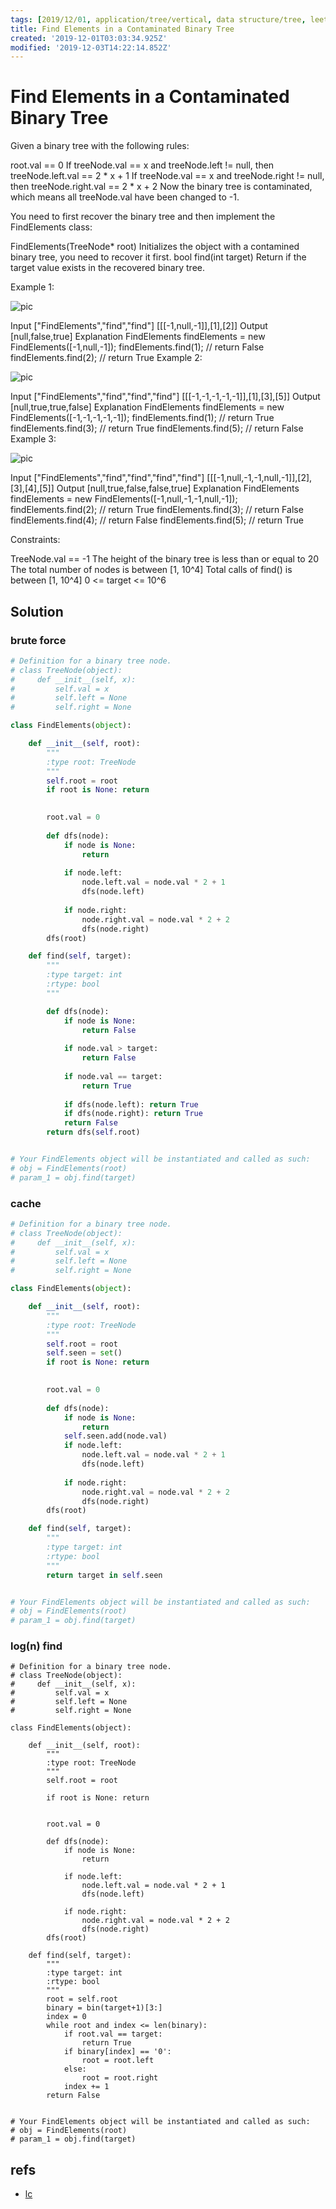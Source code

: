 ```yaml
---
tags: [2019/12/01, application/tree/vertical, data structure/tree, leetcode/1261]
title: Find Elements in a Contaminated Binary Tree
created: '2019-12-01T03:03:34.925Z'
modified: '2019-12-03T14:22:14.852Z'
---
```


# Find Elements in a Contaminated Binary Tree

Given a binary tree with the following rules:

root.val == 0
If treeNode.val == x and treeNode.left != null, then treeNode.left.val == 2 * x + 1
If treeNode.val == x and treeNode.right != null, then treeNode.right.val == 2 * x + 2
Now the binary tree is contaminated, which means all treeNode.val have been changed to -1.

You need to first recover the binary tree and then implement the FindElements class:

FindElements(TreeNode* root) Initializes the object with a contamined binary tree, you need to recover it first.
bool find(int target) Return if the target value exists in the recovered binary tree.
 

Example 1:

![pic](https://assets.leetcode.com/uploads/2019/11/06/untitled-diagram-4-1.jpg)

Input
["FindElements","find","find"]
[[[-1,null,-1]],[1],[2]]
Output
[null,false,true]
Explanation
FindElements findElements = new FindElements([-1,null,-1]); 
findElements.find(1); // return False 
findElements.find(2); // return True 
Example 2:

![pic](https://assets.leetcode.com/uploads/2019/11/06/untitled-diagram-4.jpg)

Input
["FindElements","find","find","find"]
[[[-1,-1,-1,-1,-1]],[1],[3],[5]]
Output
[null,true,true,false]
Explanation
FindElements findElements = new FindElements([-1,-1,-1,-1,-1]);
findElements.find(1); // return True
findElements.find(3); // return True
findElements.find(5); // return False
Example 3:

![pic](https://assets.leetcode.com/uploads/2019/11/07/untitled-diagram-4-1-1.jpg)

Input
["FindElements","find","find","find","find"]
[[[-1,null,-1,-1,null,-1]],[2],[3],[4],[5]]
Output
[null,true,false,false,true]
Explanation
FindElements findElements = new FindElements([-1,null,-1,-1,null,-1]);
findElements.find(2); // return True
findElements.find(3); // return False
findElements.find(4); // return False
findElements.find(5); // return True
 

Constraints:

TreeNode.val == -1
The height of the binary tree is less than or equal to 20
The total number of nodes is between [1, 10^4]
Total calls of find() is between [1, 10^4]
0 <= target <= 10^6

## Solution

### brute force

```python
# Definition for a binary tree node.
# class TreeNode(object):
#     def __init__(self, x):
#         self.val = x
#         self.left = None
#         self.right = None

class FindElements(object):

    def __init__(self, root):
        """
        :type root: TreeNode
        """
        self.root = root
        if root is None: return
        

        root.val = 0
       
        def dfs(node):
            if node is None:
                return
            
            if node.left:
                node.left.val = node.val * 2 + 1
                dfs(node.left)
            
            if node.right:
                node.right.val = node.val * 2 + 2
                dfs(node.right)
        dfs(root)

    def find(self, target):
        """
        :type target: int
        :rtype: bool
        """

        def dfs(node):
            if node is None:
                return False
            
            if node.val > target:
                return False
            
            if node.val == target:
                return True
            
            if dfs(node.left): return True
            if dfs(node.right): return True
            return False
        return dfs(self.root)


# Your FindElements object will be instantiated and called as such:
# obj = FindElements(root)
# param_1 = obj.find(target)
```

### cache

```python
# Definition for a binary tree node.
# class TreeNode(object):
#     def __init__(self, x):
#         self.val = x
#         self.left = None
#         self.right = None

class FindElements(object):

    def __init__(self, root):
        """
        :type root: TreeNode
        """
        self.root = root
        self.seen = set()
        if root is None: return
        

        root.val = 0
       
        def dfs(node):
            if node is None:
                return
            self.seen.add(node.val)
            if node.left:
                node.left.val = node.val * 2 + 1
                dfs(node.left)
            
            if node.right:
                node.right.val = node.val * 2 + 2
                dfs(node.right)
        dfs(root)

    def find(self, target):
        """
        :type target: int
        :rtype: bool
        """
        return target in self.seen


# Your FindElements object will be instantiated and called as such:
# obj = FindElements(root)
# param_1 = obj.find(target)
```

### log(n) find

```
# Definition for a binary tree node.
# class TreeNode(object):
#     def __init__(self, x):
#         self.val = x
#         self.left = None
#         self.right = None

class FindElements(object):

    def __init__(self, root):
        """
        :type root: TreeNode
        """
        self.root = root
        
        if root is None: return
        

        root.val = 0
       
        def dfs(node):
            if node is None:
                return
            
            if node.left:
                node.left.val = node.val * 2 + 1
                dfs(node.left)
            
            if node.right:
                node.right.val = node.val * 2 + 2
                dfs(node.right)
        dfs(root)

    def find(self, target):
        """
        :type target: int
        :rtype: bool
        """    
        root = self.root
        binary = bin(target+1)[3:]
        index = 0
        while root and index <= len(binary):
            if root.val == target:
                return True
            if binary[index] == '0':
                root = root.left
            else:
                root = root.right
            index += 1
        return False


# Your FindElements object will be instantiated and called as such:
# obj = FindElements(root)
# param_1 = obj.find(target)
```

## refs

* [lc](https://leetcode.com/problems/find-elements-in-a-contaminated-binary-tree/)

